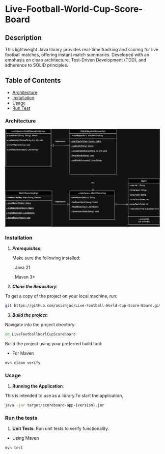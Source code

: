 # Live-Football-World-Cup-Score-Board

## Description
This lightweight Java library provides real-time tracking and scoring for live football matches, offering instant match summaries. Developed with an emphasis on clean architecture, Test-Driven Development (TDD), and adherence to SOLID principles.

## Table of Contents
- [Architecture](#Architecture)
- [Installation](#Installation)
- [Usage](#Usage)
- [Run Test](#run-the-tests)


### Architecture
![ScoreBoardApp-ClassDiagram.png](ScoreBoardApp-ClassDiagram.png)

### Installation

1. ***Prerequisites***:

   Make sure the following installed:

   . Java 21

   . Maven 3+

2. ***Clone the Repository***:

To get a copy of the project on your local machine, run:

```bash
git https://github.com/asishjac/Live-Football-World-Cup-Score-Board.git

```

3. ***Build the project***:

Navigate into the project directory:

```bash
cd LiveFootballWorlCupScoreboard
```
Build the project using your preferred build tool:

- For Maven

```bash
mvn clean verify
```

### Usage
1. **Running the Application**:

This is intended to use as a library.To start the application,

```bash
java -jar target/scoreboard-app-{version}.jar
```

### Run the tests
1. **Unit Tests**: Run unit tests to verify functionality.

- Using Maven

 ```bash
mvn test
```